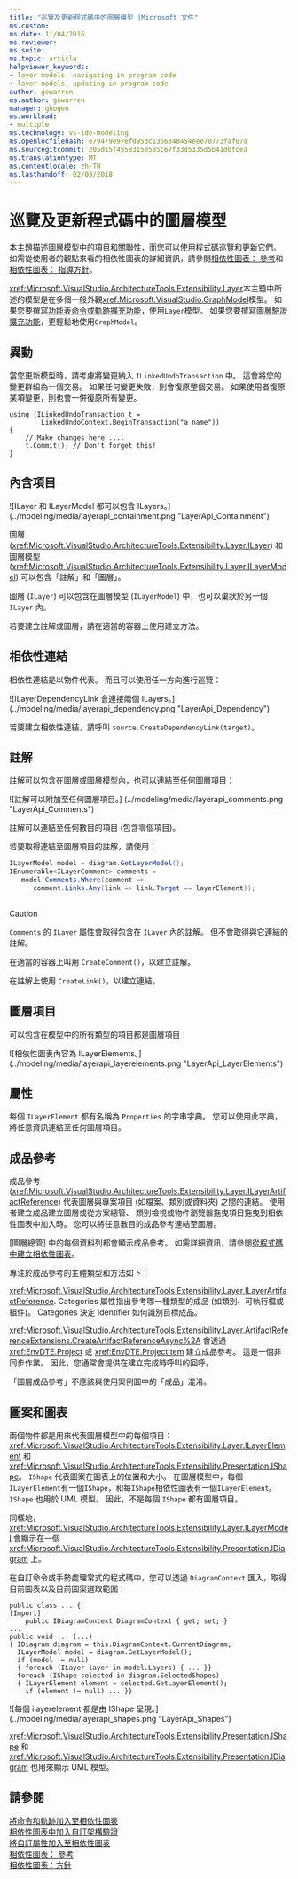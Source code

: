 ```yaml
---
title: "巡覽及更新程式碼中的圖層模型 |Microsoft 文件"
ms.custom: 
ms.date: 11/04/2016
ms.reviewer: 
ms.suite: 
ms.topic: article
helpviewer_keywords:
- layer models, navigating in program code
- layer models, updating in program code
author: gewarren
ms.author: gewarren
manager: ghogen
ms.workload:
- multiple
ms.technology: vs-ide-modeling
ms.openlocfilehash: e79479e97efd953c1366348454eee70773faf07a
ms.sourcegitcommit: 205d15f4558315e585c67f33d5335d5b41d0fcea
ms.translationtype: MT
ms.contentlocale: zh-TW
ms.lasthandoff: 02/09/2018
---
```

# <a name="navigate-and-update-layer-models-in-program-code"></a>巡覽及更新程式碼中的圖層模型
本主題描述圖層模型中的項目和關聯性，而您可以使用程式碼巡覽和更新它們。 如需從使用者的觀點來看的相依性圖表的詳細資訊，請參閱[相依性圖表： 參考](../modeling/layer-diagrams-reference.md)和[相依性圖表： 指導方針](../modeling/layer-diagrams-guidelines.md)。  
  
 <xref:Microsoft.VisualStudio.ArchitectureTools.Extensibility.Layer>本主題中所述的模型是在多個一般外觀<xref:Microsoft.VisualStudio.GraphModel>模型。 如果您要撰寫[功能表命令或軌跡擴充功能](../modeling/add-commands-and-gestures-to-layer-diagrams.md)，使用`Layer`模型。 如果您要撰寫[圖層驗證擴充功能](../modeling/add-custom-architecture-validation-to-layer-diagrams.md)，更輕鬆地使用`GraphModel`。  
  
## <a name="transactions"></a>異動  
 當您更新模型時，請考慮將變更納入 `ILinkedUndoTransaction` 中。 這會將您的變更群組為一個交易。 如果任何變更失敗，則會復原整個交易。 如果使用者復原某項變更，則也會一併復原所有變更。  
  
```  
using (ILinkedUndoTransaction t =  
        LinkedUndoContext.BeginTransaction("a name"))  
{   
    // Make changes here ....  
    t.Commit(); // Don't forget this!  
}  
```  
  
## <a name="containment"></a>內含項目  
 ![ILayer 和 ILayerModel 都可以包含 ILayers。] (../modeling/media/layerapi_containment.png "LayerApi_Containment")  
  
 圖層 (<xref:Microsoft.VisualStudio.ArchitectureTools.Extensibility.Layer.ILayer>) 和圖層模型 (<xref:Microsoft.VisualStudio.ArchitectureTools.Extensibility.Layer.ILayerModel>) 可以包含「註解」和「圖層」。  
  
 圖層 (`ILayer`) 可以包含在圖層模型 (`ILayerModel`) 中，也可以巢狀於另一個 `ILayer` 內。  
  
 若要建立註解或圖層，請在適當的容器上使用建立方法。  
  
## <a name="dependency-links"></a>相依性連結  
 相依性連結是以物件代表。 而且可以使用任一方向進行巡覽：  
  
 ![ILayerDependencyLink 會連接兩個 ILayers。] (../modeling/media/layerapi_dependency.png "LayerApi_Dependency")  
  
 若要建立相依性連結，請呼叫 `source.CreateDependencyLink(target)`。  
  
## <a name="comments"></a>註解  
 註解可以包含在圖層或圖層模型內，也可以連結至任何圖層項目：  
  
 ![註解可以附加至任何圖層項目。] (../modeling/media/layerapi_comments.png "LayerApi_Comments")  
  
 註解可以連結至任何數目的項目 (包含零個項目)。  
  
 若要取得連結至圖層項目的註解，請使用：  
  
```csharp  
ILayerModel model = diagram.GetLayerModel();   
IEnumerable<ILayerComment> comments =   
   model.Comments.Where(comment =>   
      comment.Links.Any(link => link.Target == layerElement));  
  
```  
  
> [!CAUTION]
>  `Comments` 的 `ILayer` 屬性會取得包含在 `ILayer` 內的註解。 但不會取得與它連結的註解。  
  
 在適當的容器上叫用 `CreateComment()`，以建立註解。  
  
 在註解上使用 `CreateLink()`，以建立連結。  
  
## <a name="layer-elements"></a>圖層項目  
 可以包含在模型中的所有類型的項目都是圖層項目：  
  
 ![相依性圖表內容為 ILayerElements。] (../modeling/media/layerapi_layerelements.png "LayerApi_LayerElements")  
  
## <a name="properties"></a>屬性  
 每個 `ILayerElement` 都有名稱為 `Properties` 的字串字典。 您可以使用此字典，將任意資訊連結至任何圖層項目。  
  
## <a name="artifact-references"></a>成品參考  
 成品參考 (<xref:Microsoft.VisualStudio.ArchitectureTools.Extensibility.Layer.ILayerArtifactReference>) 代表圖層與專案項目 (如檔案、類別或資料夾) 之間的連結。 使用者建立成品建立圖層或從方案總管、 類別檢視或物件瀏覽器拖曳項目拖曳到相依性圖表中加入時。 您可以將任意數目的成品參考連結至圖層。  
  
 [圖層總管] 中的每個資料列都會顯示成品參考。 如需詳細資訊，請參閱[從程式碼中建立相依性圖表](../modeling/create-layer-diagrams-from-your-code.md)。  
  
 專注於成品參考的主體類型和方法如下：  
  
 <xref:Microsoft.VisualStudio.ArchitectureTools.Extensibility.Layer.ILayerArtifactReference>. Categories 屬性指出參考哪一種類型的成品 (如類別、可執行檔或組件)。 Categories 決定 Identifier 如何識別目標成品。  
  
 <xref:Microsoft.VisualStudio.ArchitectureTools.Extensibility.Layer.ArtifactReferenceExtensions.CreateArtifactReferenceAsync%2A> 會透過 <xref:EnvDTE.Project> 或 <xref:EnvDTE.ProjectItem> 建立成品參考。 這是一個非同步作業。 因此，您通常會提供在建立完成時呼叫的回呼。  
  
 「圖層成品參考」不應該與使用案例圖中的「成品」混淆。  
  
## <a name="shapes-and-diagrams"></a>圖案和圖表  
 兩個物件都是用來代表圖層模型中的每個項目：<xref:Microsoft.VisualStudio.ArchitectureTools.Extensibility.Layer.ILayerElement> 和 <xref:Microsoft.VisualStudio.ArchitectureTools.Extensibility.Presentation.IShape>。 `IShape` 代表圖案在圖表上的位置和大小。 在圖層模型中，每個`ILayerElement`有一個`IShape`，和每`IShape`相依性圖表有一個`ILayerElement`。 `IShape` 也用於 UML 模型。 因此，不是每個 `IShape` 都有圖層項目。  
  
 同樣地，<xref:Microsoft.VisualStudio.ArchitectureTools.Extensibility.Layer.ILayerModel> 會顯示在一個 <xref:Microsoft.VisualStudio.ArchitectureTools.Extensibility.Presentation.IDiagram> 上。  
  
 在自訂命令或手勢處理常式的程式碼中，您可以透過 `DiagramContext` 匯入，取得目前圖表以及目前圖案選取範圍：  
  
```  
public class ... {  
[Import]  
    public IDiagramContext DiagramContext { get; set; }  
...  
public void ... (...)   
{ IDiagram diagram = this.DiagramContext.CurrentDiagram;  
  ILayerModel model = diagram.GetLayerModel();  
  if (model != null)  
  { foreach (ILayer layer in model.Layers) { ... }}  
  foreach (IShape selected in diagram.SelectedShapes)  
  { ILayerElement element = selected.GetLayerElement();  
    if (element != null) ... }}  
```  
  
 ![每個 ilayerelement 都是由 IShape 呈現。] (../modeling/media/layerapi_shapes.png "LayerApi_Shapes")  
  
 <xref:Microsoft.VisualStudio.ArchitectureTools.Extensibility.Presentation.IShape> 和 <xref:Microsoft.VisualStudio.ArchitectureTools.Extensibility.Presentation.IDiagram> 也用來顯示 UML 模型。 
  
## <a name="see-also"></a>請參閱  
 [將命令和軌跡加入至相依性圖表](../modeling/add-commands-and-gestures-to-layer-diagrams.md)   
 [相依性圖表中加入自訂架構驗證](../modeling/add-custom-architecture-validation-to-layer-diagrams.md)   
 [將自訂屬性加入至相依性圖表](../modeling/add-custom-properties-to-layer-diagrams.md)   
 [相依性圖表： 參考](../modeling/layer-diagrams-reference.md)   
 [相依性圖表︰方針](../modeling/layer-diagrams-guidelines.md)   
